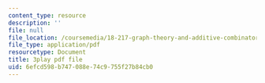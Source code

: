 ```yaml
---
content_type: resource
description: ''
file: null
file_location: /coursemedia/18-217-graph-theory-and-additive-combinatorics-fall-2019/6efcd598b747088e74c9755f27b84cb0_4LYom0ekars.pdf
file_type: application/pdf
resourcetype: Document
title: 3play pdf file
uid: 6efcd598-b747-088e-74c9-755f27b84cb0
---
```

